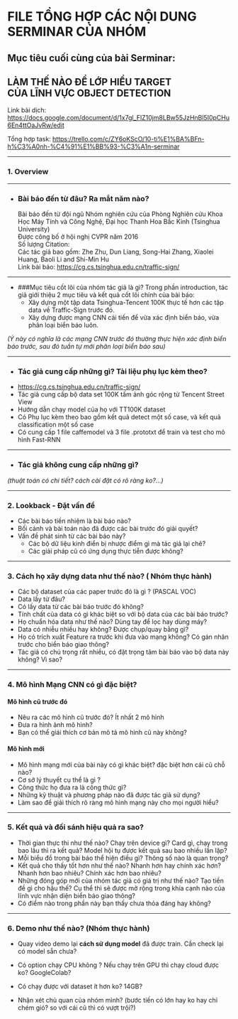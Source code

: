 # FILE TỔNG HỢP CÁC NỘI DUNG SERMINAR CỦA NHÓM

## Mục tiêu cuối cùng của bài Serminar:

## **LÀM THẾ NÀO ĐỂ LỚP HIỂU TARGET <br> CỦA LĨNH VỰC OBJECT DETECTION**

Link bài dịch: https://docs.google.com/document/d/1x7gl_FlZ10jm8LBw55JzHnBl5I0pCHu6En4ttOaJvRw/edit

Tổng hợp task: https://trello.com/c/ZY6oKScO/10-ti%E1%BA%BFn-h%C3%A0nh-%C4%91%E1%BB%93-%C3%A1n-serminar

_______________________________________

### 1. Overview
_______________________________________
+ ### Bài báo đến từ đâu? Ra mắt năm nào?
  Bài báo đến từ đội ngũ Nhóm nghiên cứu của Phòng Nghiên cứu Khoa Học Máy Tính và Công Nghệ, Đại học Thanh Hoa Bắc Kinh (Tsinghua University)<br>
  Được công bố ở hội nghị CVPR năm 2016 <br>
  Số lượng Citation: <br>
  Các tác giả bao gồm: Zhe Zhu, Dun Liang, Song-Hai Zhang, Xiaolei Huang, Baoli Li and Shi-Min Hu<br>
  Link bài báo: https://cg.cs.tsinghua.edu.cn/traffic-sign/
  
_______________________________________   

+ ###Mục tiêu cốt lõi của nhóm tác giả là gì?
  Trong phần introduction, tác giả giới thiệu 2 mục tiêu và kết quả cốt lõi chính của bài báo:
    + Xây dựng một tập data Tsinghua-Tencent 100K thực tế hơn các tập data về Traffic-Sign trước đó.
    + Xây dựng được mạng CNN cải tiến để vừa xác định biển báo, vừa phân loại biển báo luôn.

_(Ý này có nghĩa là các mạng CNN trước đó thường thực hiện xác định biển báo trước, sau đó tuần tự mới phân loại biển báo
sau)_
_______________________________________
+ ### Tác giả cung cấp những gì? Tài liệu phụ lục kèm theo?
+ https://cg.cs.tsinghua.edu.cn/traffic-sign/
+ Tác giả cung cấp bộ data set 100K tấm ảnh góc rộng từ Tencent Street View<br>
+ Hướng dẫn chạy model của họ  với TT100K dataset
+ Có Phụ lục kèm theo bao gồm kết quả detect một số case, và kết quả classification một số case
+ Có cung cấp 1 file caffemodel và 3 file .prototxt để train và test cho mô hình Fast-RNN
_______________________________________
+ ### Tác giả không cung cấp những gì? 
_(thuật toán có chi tiết? cách cài đặt có rõ ràng ko?...)_

_______________________________________

### 2. Lookback - Đặt vấn đề

+ Các bài báo tiền nhiệm là bài báo nào?
+ Bối cảnh và bài toán nào đã được các bài trước đó giải quyết?
+ Vấn đề phát sinh từ các bài báo này?
    + Các bộ dữ liệu kinh điển bị nhược điểm gì mà tác giả lại chê?
    + Các giải pháp cũ có ứng dụng thực tiễn được không?

_______________________________________

### 3. Cách họ xây dựng data như thế nào? ( Nhóm thực hành)

+ Các bộ dataset của các paper trước đó là gì ? (PASCAL VOC)
+ Data lấy từ đâu?
+ Có lấy data từ các bài báo trước đó không?
+ Tính chất của data có gì khác biệt so với bộ data của các bài báo trước?
+ Họ chuẩn hóa data như thế nào? Dùng tay để lọc hay dùng máy?
+ Data có nhiễu nhiều hay không? Được chụp/quay bằng gì?
+ Họ có trích xuất Feature ra trước khi đưa vào mạng không? Có gán nhãn trước cho biển báo giao thông?
+ Tác giả có chú trọng rất nhiều, có đặt trọng tâm bài báo vào bộ data này không? Vì sao?

_______________________________________

### 4. Mô hình Mạng CNN có gì đặc biệt?

#### Mô hình cũ trước đó

+ Nêu ra các mô hình cũ trước đó? Ít nhất 2 mô hình
+ Đưa ra hình ảnh mô hình?
+ Bạn có thể giái thích cơ bản mô tả mô hình cũ này không?

#### Mô hình mới

+ Mô hình mạng mới của bài này có gì khác biệt? đặc biệt hơn cái cũ chỗ nào?
+ Cơ sở lý thuyết cụ thể là gì ?
+ Công thức họ đưa ra là công thức gì?
+ Những kỹ thuật và phương pháp nào đã được tác giả sử dụng?
+ Làm sao để giải thích rõ ràng mô hình mạng này cho mọi người hiểu?

_______________________________________

### 5. Kết quả và đối sánh hiệu quả ra sao?

+ Thời gian thực thi như thế nào? Chạy trên device gì? Card gì, chạy trong bao lâu thì ra kết quả? Model hội tụ được kết
  quả sau bao nhiều lần lặp?
+ Mỗi biểu đồ trong bài báo thể hiện điều gì? Thông số nào là quan trọng?
+ Kết quả cho thấy tốt hơn như thế nào? Nhanh hơn hay chính xác hơn? Nhanh hơn bao nhiêu? Chính xác hơn bao nhiêu?
+ Những đóng góp mới của nhóm tác giả có giá trị như thế nào? Tạo tiền đề gì cho hậu thế? Cụ thể thì sẽ được mở rộng
  trong khía cạnh nào của lĩnh vực nhận diện biển báo giao thông?
+ Có điểm nào trong phần này bạn thấy chưa thỏa đáng hay không?

_______________________________________

### 6. Demo như thế nào? (Nhóm thực hành)

+ Quay video demo lại __cách sử dụng model__ đã được train. Cần check lại có model sẵn chưa?
+ Có option chạy CPU không ? Nếu chạy trên GPU thì chạy cloud được ko? GoogleColab?
+ Có chạy được với dataset ít hơn ko? 14GB?

+ Nhận xét chủ quan của nhóm mình?
  (bước tiến có lớn hay ko hay chỉ chém gió? so với cái cũ thì có vượt trội?)

